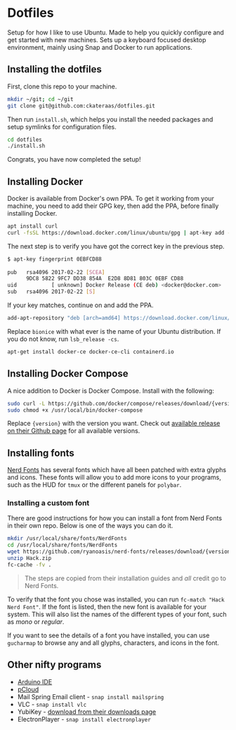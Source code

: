 # Dotfiles

Setup for how I like to use Ubuntu. Made to help you quickly configure and get started with new machines.
Sets up a keyboard focused desktop environment, mainly using Snap and Docker to run applications.

## Installing the dotfiles

First, clone this repo to your machine.

```bash
mkdir ~/git; cd ~/git
git clone git@github.com:ckateraas/dotfiles.git
```

Then run `install.sh`, which helps you install the needed packages and setup symlinks for configuration files.

```bash
cd dotfiles
./install.sh
```

Congrats, you have now completed the setup!

## Installing Docker

Docker is available from Docker's own PPA. To get it working from your machine, you need to add their GPG key, then add the PPA, before finally installing Docker.

```bash
apt install curl
curl -fsSL https://download.docker.com/linux/ubuntu/gpg | apt-key add -
```

The next step is to verify you have got the correct key in the previous step.

```bash
$ apt-key fingerprint 0EBFCD88
    
pub   rsa4096 2017-02-22 [SCEA]
      9DC8 5822 9FC7 DD38 854A  E2D8 8D81 803C 0EBF CD88
uid           [ unknown] Docker Release (CE deb) <docker@docker.com>
sub   rsa4096 2017-02-22 [S]
```

If your key matches, continue on and add the PPA.

```bash
add-apt-repository "deb [arch=amd64] https://download.docker.com/linux/ubuntu bionic stable"
```

Replace `bionice` with what ever is the name of your Ubuntu distribution. If you do not know, run `lsb_release -cs`.

```bash
apt-get install docker-ce docker-ce-cli containerd.io
```

## Installing Docker Compose

A nice addition to Docker is Docker Compose. Install with the following:

```bash
sudo curl -L https://github.com/docker/compose/releases/download/{version}/docker-compose-$(uname -s)-$(uname -m) -o /usr/local/bin/docker-compose
sudo chmod +x /usr/local/bin/docker-compose
```

Replace `{version}` with the version you want. Check out [available release on their Github page](https://github.com/docker/compose/releases/) for all available versions.

## Installing fonts

[Nerd Fonts](https://github.com/ryanoasis/nerd-fonts/releases) has several fonts which have all
been patched with extra glyphs and icons. These fonts will allow you to add more icons to your
programs, such as the HUD for `tmux` or the different panels for `polybar`.

### Installing a custom font

There are good instructions for how you can install a font from Nerd Fonts in their own repo.
Below is one of the ways you can do it.

```bash
mkdir /usr/local/share/fonts/NerdFonts
cd /usr/local/share/fonts/NerdFonts
wget https://github.com/ryanoasis/nerd-fonts/releases/download/{version}/Hack.zip
unzip Hack.zip
fc-cache -fv .
```

> The steps are copied from their installation guides and _all_ credit go to Nerd Fonts.

To verify that the font you chose was installed, you can run `fc-match "Hack Nerd Font"`. If the font is
listed, then the new font is available for your system. This will also list the names of the
different types of your font, such as _mono_ or _regular_.

If you want to see the details of a font you have installed, you can use `gucharmap` to browse any and all glyphs, characters, and icons in the font.

## Other nifty programs

- [Arduino IDE](https://www.arduino.cc/en/guide/linux)
- [pCloud](https://blog.pcloud.com/pcloud-drive-for-linux/)
- Mail Spring Email client - `snap install mailspring`
- VLC - `snap install vlc`
- YubiKey - [download from their downloads page](https://www.yubico.com/products/services-software/download/)
- ElectronPlayer - `snap install electronplayer`
